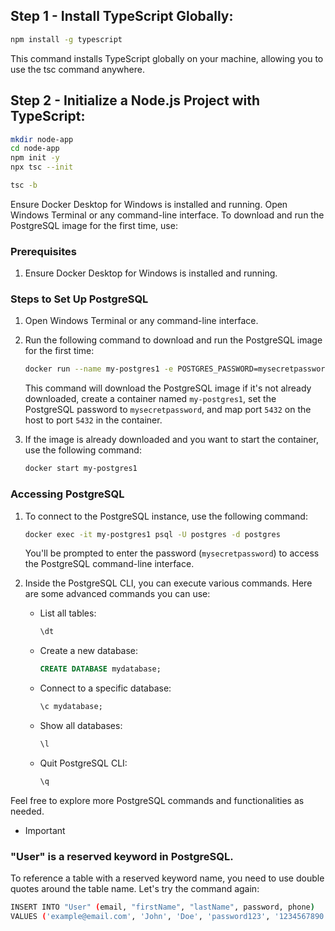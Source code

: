 ## Step 1 - Install TypeScript Globally:
```bash
npm install -g typescript
```
This command installs TypeScript globally on your machine, allowing you to use the tsc command anywhere.
 
## Step 2 - Initialize a Node.js Project with TypeScript:
```bash
mkdir node-app
cd node-app
npm init -y
npx tsc --init
```


```bash
tsc -b
```

Ensure Docker Desktop for Windows is installed and running.
Open Windows Terminal or any command-line interface.
To download and run the PostgreSQL image for the first time, use:

### Prerequisites
1. Ensure Docker Desktop for Windows is installed and running.

### Steps to Set Up PostgreSQL
1. Open Windows Terminal or any command-line interface.
2. Run the following command to download and run the PostgreSQL image for the first time:

    ```bash
    docker run --name my-postgres1 -e POSTGRES_PASSWORD=mysecretpassword -d -p 5432:5432 postgres
    ```

    This command will download the PostgreSQL image if it's not already downloaded, create a container named `my-postgres1`, set the PostgreSQL password to `mysecretpassword`, and map port `5432` on the host to port `5432` in the container.

3. If the image is already downloaded and you want to start the container, use the following command:

    ```bash
    docker start my-postgres1
    ```

### Accessing PostgreSQL
1. To connect to the PostgreSQL instance, use the following command:

    ```bash
    docker exec -it my-postgres1 psql -U postgres -d postgres
    ```

    You'll be prompted to enter the password (`mysecretpassword`) to access the PostgreSQL command-line interface.

2. Inside the PostgreSQL CLI, you can execute various commands. Here are some advanced commands you can use:

    - List all tables:
    
        ```sql
        \dt
        ```

    - Create a new database:
    
        ```sql
        CREATE DATABASE mydatabase;
        ```

    - Connect to a specific database:
    
        ```sql
        \c mydatabase;
        ```

    - Show all databases:
    
        ```sql
        \l
        ```

    - Quit PostgreSQL CLI:
    
        ```sql
        \q
        ```

Feel free to explore more PostgreSQL commands and functionalities as needed.

- Important
### "User" is a reserved keyword in PostgreSQL.
To reference a table with a reserved keyword name, you need to use double quotes around the table name. Let's try the command again:

```bash
INSERT INTO "User" (email, "firstName", "lastName", password, phone) 
VALUES ('example@email.com', 'John', 'Doe', 'password123', '1234567890');
```
